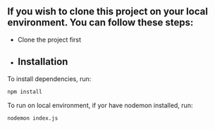 ## If you wish to clone this project on your local environment. You can follow these steps:
- Clone the project first
- ## Installation

To install dependencies, run:

```bash
npm install

```
To run on local environment, if yor have nodemon installed, run:

```bash
nodemon index.js

```
